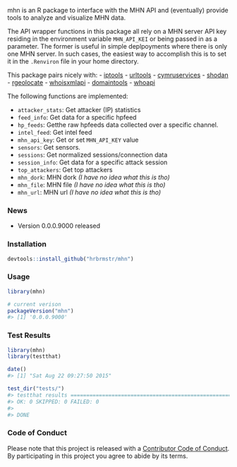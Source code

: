 <!-- README.md is generated from README.Rmd. Please edit that file -->
mhn is an R package to interface with the MHN API and (eventually) provide tools to analyze and visualize MHN data.

The API wrapper functions in this package all rely on a MHN server API key residing in the environment variable `MHN_API_KEI` or being passed in as a parameter. The former is useful in simple deplpoyments where there is only one MHN server. In such cases, the easiest way to accomplish this is to set it in the `.Renviron` file in your home directory.

This package pairs nicely with: - [iptools](https://github.com/hrbrmstr/iptools) - [urltools](https://github.com/Ironholds/urltools) - [cymruservices](https://github.com/hrbrmstr/cymruservices) - [shodan](https://github.com/hrbrmstr/shodan) - [rgeolocate](https://github.com/Ironholds/rgeolocate) - [whoisxmlapi](https://github.com/hrbrmstr/whoisxmlapi) - [domaintools](https://github.com/hrbrmstr/domaintools) - [whoapi](https://github.com/Ironholds/whoapi)

The following functions are implemented:

-   `attacker_stats`: Get attacker (IP) statistics
-   `feed_info`: Get data for a specific hpfeed
-   `hp_feeds`: Getthe raw hpfeeds data collected over a specific channel.
-   `intel_feed`: Get intel feed
-   `mhn_api_key`: Get or set `MHN_API_KEY` value
-   `sensors`: Get sensors.
-   `sessions`: Get normalized sessions/connection data
-   `session_info`: Get data for a specific attack session
-   `top_attackers`: Get top attackers
-   `mhn_dork`: MHN dork *(I have no idea what this is tho)*
-   `mhn_file`: MHN file *(I have no idea what this is tho)*
-   `mhn_url`: MHN url *(I have no idea what this is tho)*

### News

-   Version 0.0.0.9000 released

### Installation

``` r
devtools::install_github("hrbrmstr/mhn")
```

### Usage

``` r
library(mhn)

# current verison
packageVersion("mhn")
#> [1] '0.0.0.9000'
```

### Test Results

``` r
library(mhn)
library(testthat)

date()
#> [1] "Sat Aug 22 09:27:50 2015"

test_dir("tests/")
#> testthat results ========================================================================================================
#> OK: 0 SKIPPED: 0 FAILED: 0
#> 
#> DONE
```

### Code of Conduct

Please note that this project is released with a [Contributor Code of Conduct](CONDUCT.md). By participating in this project you agree to abide by its terms.
